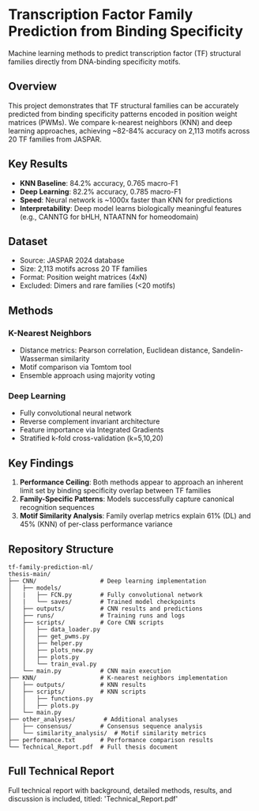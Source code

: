 # Transcription Factor Family Prediction from Binding Specificity

Machine learning methods to predict transcription factor (TF) structural families directly from DNA-binding specificity motifs.

## Overview

This project demonstrates that TF structural families can be accurately predicted from binding specificity patterns encoded in position weight matrices (PWMs). We compare k-nearest neighbors (KNN) and deep learning approaches, achieving ~82-84% accuracy on 2,113 motifs across 20 TF families from JASPAR.

## Key Results

- **KNN Baseline**: 84.2% accuracy, 0.765 macro-F1
- **Deep Learning**: 82.2% accuracy, 0.785 macro-F1
- **Speed**: Neural network is ~1000x faster than KNN for predictions
- **Interpretability**: Deep model learns biologically meaningful features (e.g., CANNTG for bHLH, NTAATNN for homeodomain)

## Dataset

- Source: JASPAR 2024 database
- Size: 2,113 motifs across 20 TF families
- Format: Position weight matrices (4xN)
- Excluded: Dimers and rare families (<20 motifs)

## Methods

### K-Nearest Neighbors
- Distance metrics: Pearson correlation, Euclidean distance, Sandelin-Wasserman similarity
- Motif comparison via Tomtom tool
- Ensemble approach using majority voting

### Deep Learning
- Fully convolutional neural network
- Reverse complement invariant architecture
- Feature importance via Integrated Gradients
- Stratified k-fold cross-validation (k=5,10,20)

## Key Findings

1. **Performance Ceiling**: Both methods appear to approach an inherent limit set by binding specificity overlap between TF families
2. **Family-Specific Patterns**: Models successfully capture canonical recognition sequences
3. **Motif Similarity Analysis**: Family overlap metrics explain 61% (DL) and 45% (KNN) of per-class performance variance

## Repository Structure

```
tf-family-prediction-ml/
thesis-main/
├── CNN/                  # Deep learning implementation
│   ├── models/            
│   |   ├── FCN.py        # Fully convolutional network  
│   |   └── saves/        # Trained model checkpoints
│   ├── outputs/          # CNN results and predictions
│   ├── runs/             # Training runs and logs
│   ├── scripts/          # Core CNN scripts
│   │   ├── data_loader.py
│   │   ├── get_pwms.py
│   │   ├── helper.py
│   │   ├── plots_new.py
│   │   ├── plots.py
│   │   └── train_eval.py
│   └── main.py           # CNN main execution
├── KNN/                  # K-nearest neighbors implementation
│   ├── outputs/          # KNN results
│   ├── scripts/          # KNN scripts
│   │   ├── functions.py
│   │   ├── plots.py
│   └── main.py
├── other_analyses/        # Additional analyses
│   ├── consensus/        # Consensus sequence analysis
│   └── similarity_analysis/  # Motif similarity metrics
├── performance.txt       # Performance comparison results
└── Technical_Report.pdf  # Full thesis document
```

## Full Technical Report
Full technical report with background, detailed methods, results, and discussion is included, titled: 'Technical_Report.pdf'

